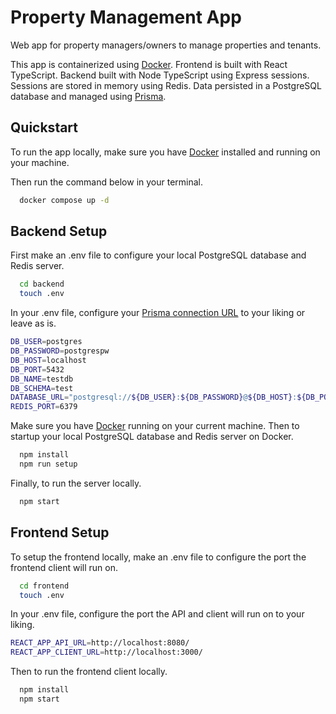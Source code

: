 
# Property Management App

Web app for property managers/owners to manage properties and tenants.

This app is containerized using [Docker](https://www.docker.com/). Frontend is built with React TypeScript. Backend built with Node TypeScript using Express sessions. Sessions are stored in memory using Redis. Data persisted in a PostgreSQL database and managed using [Prisma](https://www.prisma.io/).

## Quickstart

To run the app locally, make sure you have [Docker](https://www.docker.com/) installed and running on your machine.

Then run the command below in your terminal.

```bash
  docker compose up -d
```

## Backend Setup

First make an .env file to configure your local PostgreSQL database and Redis server.

```bash
  cd backend
  touch .env
```

In your .env file, configure your [Prisma connection URL](https://www.prisma.io/docs/reference/database-reference/connection-urls) to your liking or leave as is.

```bash
DB_USER=postgres
DB_PASSWORD=postgrespw
DB_HOST=localhost
DB_PORT=5432
DB_NAME=testdb
DB_SCHEMA=test
DATABASE_URL="postgresql://${DB_USER}:${DB_PASSWORD}@${DB_HOST}:${DB_PORT}/${DB_NAME}?schema=${DB_SCHEMA}"
REDIS_PORT=6379
```

Make sure you have [Docker](https://www.docker.com/)  running on your current machine. Then to startup your local PostgreSQL database and Redis server on Docker.

```bash
  npm install
  npm run setup
```

Finally, to run the server locally.

```bash
  npm start
```

## Frontend Setup

To setup the frontend locally, make an .env file to configure the port the frontend client will run on.

```bash
  cd frontend
  touch .env
```

In your .env file, configure the port the API and client will run on to your liking.

```bash
REACT_APP_API_URL=http://localhost:8080/
REACT_APP_CLIENT_URL=http://localhost:3000/
```

Then to run the frontend client locally.

```bash
  npm install
  npm start
```
